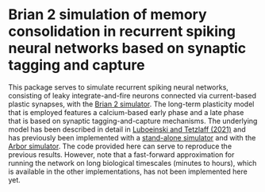 # Brian 2 simulation of memory consolidation in recurrent spiking neural networks based on synaptic tagging and capture

This package serves to simulate recurrent spiking neural networks, consisting of leaky integrate-and-fire neurons connected via current-based plastic synapses, with the [Brian 2 simulator]().
The long-term plasticity model that is employed features a calcium-based early phase and a late phase that is based on synaptic tagging-and-capture mechanisms. 
The underlying model has been described in detail in [Luboeinski and Tetzlaff (2021)](https://doi.org/10.1038/s42003-021-01778-y) and has previously been implemented with a [stand-alone simulator](https://github.com/jlubo/memory-consolidation-stc) and with the [Arbor simulator](https://github.com/jlubo/arbor_network_consolidation). The code provided here can serve to reproduce the previous results. However, note that a fast-forward approximation for running the network on long biological timescales (minutes to hours), which is available in the other implementations, has not been implemented here yet.